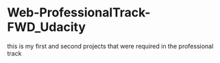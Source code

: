 # Web-ProfessionalTrack-FWD_Udacity
this is my first and second projects that were required in the professional track 
